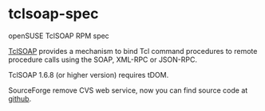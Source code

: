 # tclsoap-spec

openSUSE TclSOAP RPM spec

[TclSOAP](https://sourceforge.net/projects/tclsoap/)
provides a mechanism to bind Tcl command procedures to remote procedure calls
using the SOAP, XML-RPC or JSON-RPC.

TclSOAP 1.6.8 (or higher version) requires tDOM.

SourceForge remove CVS web service, now you can find source code at [github](https://github.com/tcl-mirror/tclsoap).
